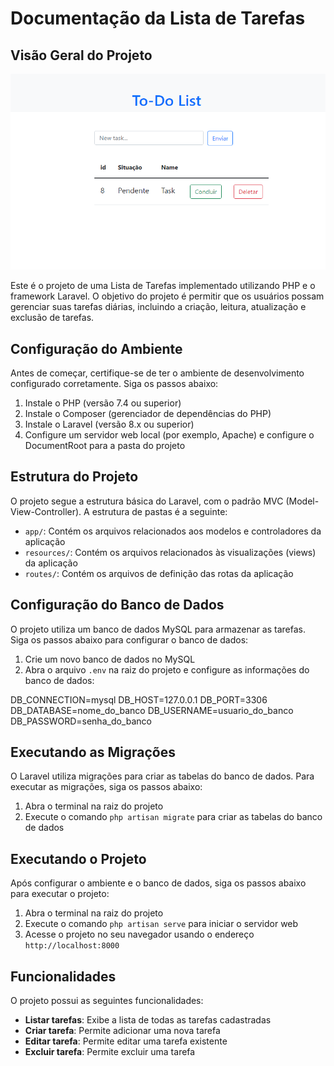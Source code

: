 # Documentação da Lista de Tarefas

## Visão Geral do Projeto

![Projeto de Lista de Tarefas](todo\public\Screenshot_2.png)

Este é o projeto de uma Lista de Tarefas implementado utilizando PHP e o framework Laravel. O objetivo do projeto é permitir que os usuários possam gerenciar suas tarefas diárias, incluindo a criação, leitura, atualização e exclusão de tarefas.

## Configuração do Ambiente

Antes de começar, certifique-se de ter o ambiente de desenvolvimento configurado corretamente. Siga os passos abaixo:

1. Instale o PHP (versão 7.4 ou superior)
2. Instale o Composer (gerenciador de dependências do PHP)
3. Instale o Laravel (versão 8.x ou superior)
4. Configure um servidor web local (por exemplo, Apache) e configure o DocumentRoot para a pasta do projeto

## Estrutura do Projeto

O projeto segue a estrutura básica do Laravel, com o padrão MVC (Model-View-Controller). A estrutura de pastas é a seguinte:

- `app/`: Contém os arquivos relacionados aos modelos e controladores da aplicação
- `resources/`: Contém os arquivos relacionados às visualizações (views) da aplicação
- `routes/`: Contém os arquivos de definição das rotas da aplicação

## Configuração do Banco de Dados

O projeto utiliza um banco de dados MySQL para armazenar as tarefas. Siga os passos abaixo para configurar o banco de dados:

1. Crie um novo banco de dados no MySQL
2. Abra o arquivo `.env` na raiz do projeto e configure as informações do banco de dados:

DB_CONNECTION=mysql
DB_HOST=127.0.0.1
DB_PORT=3306
DB_DATABASE=nome_do_banco
DB_USERNAME=usuario_do_banco
DB_PASSWORD=senha_do_banco

## Executando as Migrações

O Laravel utiliza migrações para criar as tabelas do banco de dados. Para executar as migrações, siga os passos abaixo:

1. Abra o terminal na raiz do projeto
2. Execute o comando `php artisan migrate` para criar as tabelas do banco de dados

## Executando o Projeto

Após configurar o ambiente e o banco de dados, siga os passos abaixo para executar o projeto:

1. Abra o terminal na raiz do projeto
2. Execute o comando `php artisan serve` para iniciar o servidor web
3. Acesse o projeto no seu navegador usando o endereço `http://localhost:8000`

## Funcionalidades

O projeto possui as seguintes funcionalidades:

- **Listar tarefas**: Exibe a lista de todas as tarefas cadastradas
- **Criar tarefa**: Permite adicionar uma nova tarefa
- **Editar tarefa**: Permite editar uma tarefa existente
- **Excluir tarefa**: Permite excluir uma tarefa
